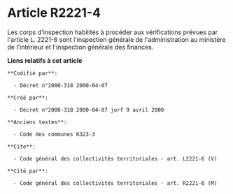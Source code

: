 # Article R2221-4

Les corps d'inspection habilités à procéder aux vérifications prévues par l'article L. 2221-6 sont l'inspection générale de
l'administration au ministère de l'intérieur et l'inspection générale des finances.

**Liens relatifs à cet article**

	**Codifié par**:

	  - Décret n°2000-318 2000-04-07

	**Créé par**:

	  - Décret n°2000-318 2000-04-07 jorf 9 avril 2000

	**Anciens textes**:

	  - Code des communes R323-3

	**Cite**:

	  - Code général des collectivités territoriales - art. L2221-6 (V)

	**Cité par**:

	  - Code général des collectivités territoriales - art. R2221-6 (M)
